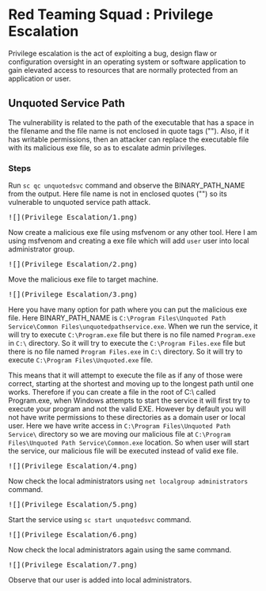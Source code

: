 # Red Teaming Squad : Privilege Escalation


Privilege escalation is the act of exploiting a bug, design flaw or configuration oversight in an operating system or software application to gain elevated access to resources that are normally protected from an application or user.


## Unquoted Service Path

The vulnerability is related to the path of the executable that has a space in the filename and the file name is not enclosed in quote tags (""). Also, if it has writable permissions, then an attacker can replace the executable file with its malicious exe file, so as to escalate admin privileges.

### Steps

Run ```sc qc unquotedsvc``` command and observe the BINARY_PATH_NAME from the output. Here file name is not in enclosed quotes ("") so its vulnerable to unquoted service path attack.

<kbd>![](Privilege Escalation/1.png)</kbd>

Now create a malicious exe file using msfvenom or any other tool. Here I am using msfvenom and creating a exe file which will add ```user``` user into local administrator group. 

<kbd>![](Privilege Escalation/2.png)</kbd>

Move the malicious exe file to target machine.

<kbd>![](Privilege Escalation/3.png)</kbd>

Here you have many option for path where you can put the malicious exe file. Here BINARY_PATH_NAME is ```C:\Program Files\Unquoted Path Service\Common Files\unquotedpathservice.exe```. When we run the service, it will try to execute ```C:\Program.exe``` file but there is no file named ```Program.exe``` in ```C:\``` directory. So it will try to execute the ```C:\Program Files.exe``` file but there is no file named ```Program Files.exe``` in ```C:\``` directory. So it will try to execute ```C:\Program Files\Unquoted.exe``` file.

This means that it will attempt to execute the file as if any of those were correct, starting at the shortest and moving up to the longest path until one works. Therefore if you can create a file in the root of C:\ called Program.exe, when Windows attempts to start the service it will first try to execute your program and not the valid EXE. However by default you will not have write permissions to these directories as a domain user or local user. Here we have write access in ```C:\Program Files\Unquoted Path Service\``` directory so we are moving our malicious file at ```C:\Program Files\Unquoted Path Service\Common.exe``` location. So when user will start the service, our malicious file will be executed instead of valid exe file.

<kbd>![](Privilege Escalation/4.png)</kbd>

Now check the local administrators using ```net localgroup administrators``` command.

<kbd>![](Privilege Escalation/5.png)</kbd>

Start the service using ```sc start unquotedsvc``` command.

<kbd>![](Privilege Escalation/6.png)</kbd>

Now check the local administrators again using the same command.

<kbd>![](Privilege Escalation/7.png)</kbd>

Observe that our user is added into local administrators.

